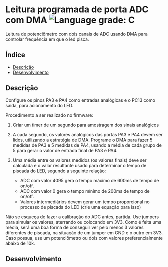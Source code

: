 # Leitura programada de porta ADC com DMA ![Language grade: C](https://img.shields.io/badge/language-C-blue)

Leitura de potenciômetro com dois canais de ADC usando DMA para controlar frequência em que o led pisca.

## Índice 

* [Descrição](#descrição)
* [Desenvolvimento](#desenvolvimento)

## Descrição

Configure os pinos PA3 e PA4 como entradas analógicas e o PC13 como saída, para acionamento do LED.

Procedimento a ser realizado no firmware:

1. Criar um timer de um segundo para amostragem dos sinais analógicos

2. A cada segundo, os valores analógicos das portas PA3 e PA4 devem ser lidos, utilizando
a estratégia de DMA. Programe o DMA para fazer 5 medidas de PA3 e 5 medidas de PA4,
usando a média de cada grupo de 5 para gerar o valor de entrada final de PA3 e PA4.

3. Uma média entre os valores medidos (os valores finais) deve ser calculada e o valor
resultante usado para determinar o tempo de piscada do LED, segundo a seguinte
relação:
   * ADC com valor 4095 gera o tempo máximo de 600ms de tempo de on/off.
   * ADC com valor 0 gera o tempo mínimo de 200ms de tempo de on/off.
   * Valores intermediários devem gerar um tempo proporcional no processo de
piscada do LED (crie uma equação para isso)

Não se esqueça de fazer a calibração do ADC antes, partida. Use jumpers para simular os valores,
aterrando ou colocando em 3V3. Como é feita uma média, será uma boa forma de conseguir ver
pelo menos 3 valores diferentes de piscada, na situação de um jumper em GND e o outro em
3V3. Caso possua, use um potenciômetro ou dois com valores preferencialmente abaixo de 10k.

## Desenvolvimento
